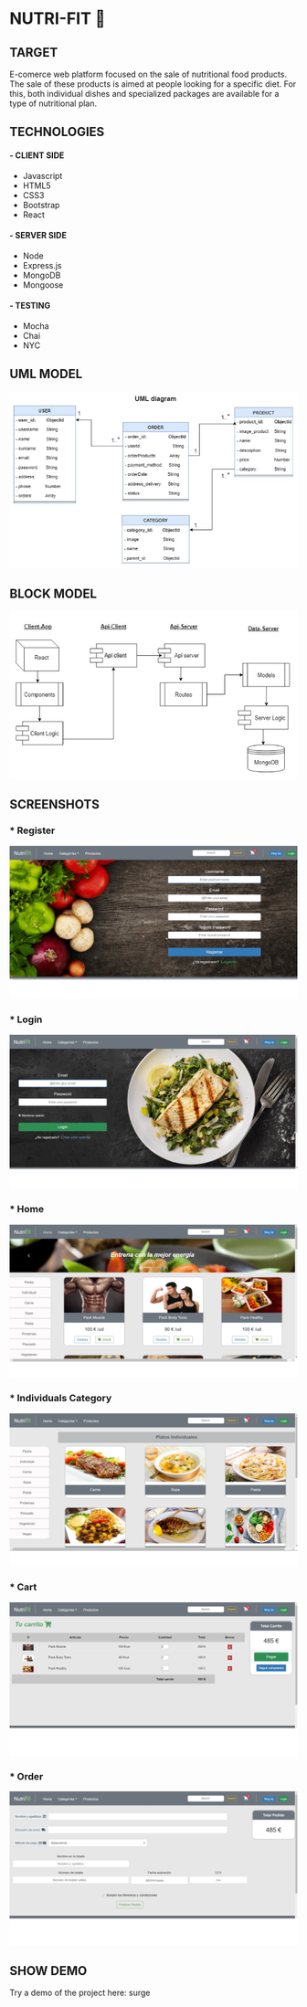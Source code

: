 # NUTRI-FIT 💪

## TARGET

E-comerce web platform focused on the sale of nutritional food products. The sale of these products is aimed at people looking for a specific diet. For this, both individual dishes and specialized packages are available for a type of nutritional plan.

## TECHNOLOGIES 

#### - CLIENT SIDE
* Javascript
* HTML5
* CSS3
* Bootstrap
* React

#### - SERVER SIDE
* Node
* Express.js
* MongoDB
* Mongoose

#### - TESTING
* Mocha
* Chai
* NYC


## UML MODEL

![](./models-diagram/UML-Diagram-Nutri-fit.jpg)

## BLOCK MODEL

![block model](./models-diagram/block-diagram-nitrifit.jpg)

## SCREENSHOTS

###  * Register

![](./layouts/register.jpg)

### * Login

![](./layouts/login.jpg)

### * Home 

![](./layouts/home.jpg)

### * Individuals Category

![](./layouts/categories.jpg)

### * Cart

![](./layouts/cart.jpg)

### * Order

![](./layouts/order.jpg)


## SHOW DEMO

Try a demo of the project here: surge
